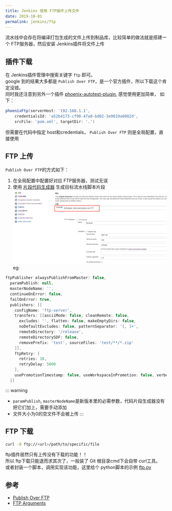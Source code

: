 ```yaml
---
title: Jenkins 使用 FTP插件上传文件
date: 2019-10-01
permalink: jenkins/ftp
---
```


流水线中会存在将编译打包生成的文件上传到制品库，比较简单的做法就是搭建一个 FTP服务器，然后安装 Jenkins插件将文件上传

## 插件下载
在 Jenkins插件管理中搜索关键字 `ftp` 即可。  
google 到的结果大多都是 `Publish Over FTP`，是一个官方插件，所以下载这个肯定没错。  
同时我还注意到另外一个插件 [phoenix-autotest-plugin](https://github.com/jenkinsci/phoenix-autotest-plugin/blob/master/README.md), 感觉使用更加简单，
如下：
```groovy
phoenixFtp(serverHost: '192.168.1.1',
    credentialsId: 'a52b4173-cf98-47a0-bd02-3e9019a6082d',
    srcFile: 'pom.xml', targetDir: '.')
```
但需要在代码中指定 host和credentials， `Publish Over FTP` 则是全局配置，直接使用

## FTP 上传
`Publish Over FTP`的方式如下：
1. 在全局配置中配置好对应 FTP服务器，测试无误
2. 使用 [片段代码生成器](/jenkins/pipeline-syntax/#代码片段生成器) 生成目标流水线脚本片段
![ftp_publish](./images/ftp_publish.png)  
eg:
```groovy
ftpPublisher alwaysPublishFromMaster: false, 
  paramPublish: null,
  masterNodeName: '',
  continueOnError: false, 
  failOnError: true, 
  publishers: [[
    configName: 'ftp-server', 
    transfers: [[asciiMode: false, cleanRemote: false, 
      excludes: '', flatten: false, makeEmptyDirs: false, 
      noDefaultExcludes: false, patternSeparator: '[, ]+', 
      remoteDirectory: '/release', 
      remoteDirectorySDF: false, 
      removePrefix: 'test', sourceFiles: 'test/**/*.zip'
    ]], 
    ftpRetry: [
      retries: 10,
      retryDelay: 5000
    ],
    usePromotionTimestamp: false, useWorkspaceInPromotion: false, verbose: true
  ]]
```
::: warning
- `paramPublish`, `masterNodeName`是新版本里的必需参数，代码片段生成器没有把它们加上，需要手动添加
- 文件大小为0的空文件不会被上传
:::

## FTP 下载
```bash
curl -O ftp://<url>/path/to/specific/file
```
ftp插件居然只有上传没有下载的功能！！  
所以 ftp下载只能退而求其次了，一般装了 Git 根目录cmd下会自带 curl工具。  
或者封装一个脚本，调用实现该功能，这里给个 python脚本的示例 [ftp.py](https://gist.github.com/YxxY/dcd2cfbfbd37f6482a7018446a14c4b3)


## 参考
- [Publish Over FTP](https://wiki.jenkins.io/display/JENKINS/Publish+Over#PublishOver-publisher)
- [FTP Arguments](https://jenkins.io/doc/pipeline/steps/publish-over-ftp/)